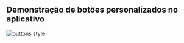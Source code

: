 ## Demonstração de botões personalizados no aplicativo 
![buttons style](https://github.com/jermesonf/prjEstiloButtons/assets/45910656/40a8d2c7-99bc-429b-8443-e9a2854b382f)
